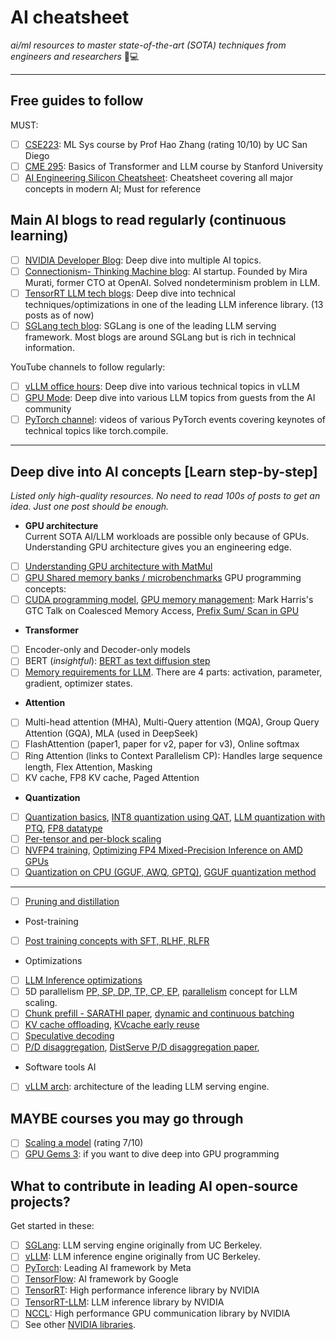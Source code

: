 # AI cheatsheet
*ai/ml resources to master state-of-the-art (SOTA) techniques from engineers and researchers* 🧠💻

---

## Free guides to follow

MUST:
- [ ] [CSE223](https://hao-ai-lab.github.io/cse234-w25/): ML Sys course by Prof Hao Zhang (rating 10/10) by UC San Diego
- [ ] [CME 295](https://cme295.stanford.edu/syllabus/): Basics of Transformer and LLM course by Stanford University
- [ ] [AI Engineering Silicon Cheatsheet](): Cheatsheet covering all major concepts in modern AI; Must for reference

## Main AI blogs to read regularly (continuous learning)

- [ ] [NVIDIA Developer Blog](https://developer.nvidia.com/blog/): Deep dive into multiple AI topics.
- [ ] [Connectionism- Thinking Machine blog](https://thinkingmachines.ai/blog/): AI startup. Founded by Mira Murati, former CTO at OpenAI. Solved nondeterminism problem in LLM.
- [ ] [TensorRT LLM tech blogs](https://github.com/NVIDIA/TensorRT-LLM/tree/main/docs/source/blogs/tech_blog): Deep dive into technical techniques/optimizations in one of the leading LLM inference library. (13 posts as of now)
- [ ] [SGLang tech blog](https://lmsys.org/blog/): SGLang is one of the leading LLM serving framework. Most blogs are around SGLang but is rich in technical information.

YouTube channels to follow regularly:

- [ ] [vLLM office hours](https://www.youtube.com/watch?v=uWQ489ONvng&list=PLbMP1JcGBmSHxp4-lubU5WYmJ9YgAQcf3): Deep dive into various technical topics in vLLM
- [ ] [GPU Mode](https://www.youtube.com/@GPUMODE/videos): Deep dive into various LLM topics from guests from the AI community
- [ ] [PyTorch channel](https://www.youtube.com/@PyTorch/videos): videos of various PyTorch events covering keynotes of technical topics like torch.compile.

---

## Deep dive into AI concepts [Learn step-by-step]
_Listed only high-quality resources. No need to read 100s of posts to get an idea. Just one post should be enough._

* **GPU architecture**
<br> Current SOTA AI/LLM workloads are possible only because of GPUs. Understanding GPU architecture gives you an engineering edge.
- [ ] [Understanding GPU architecture with MatMul](https://www.aleksagordic.com/blog/matmul)
- [ ] [GPU Shared memory banks / microbenchmarks](https://feldmann.nyc/blog/smem-microbenchmarks)
GPU programming concepts:
- [ ] [CUDA programming model](https://developer.nvidia.com/blog/cuda-refresher-cuda-programming-model/), [GPU memory management](https://www.nvidia.com/en-us/on-demand/session/gtc24-s62550/): Mark Harris's GTC Talk on Coalesced Memory Access, [Prefix Sum/ Scan in GPU](https://developer.nvidia.com/gpugems/gpugems3/part-vi-gpu-computing/chapter-39-parallel-prefix-sum-scan-cuda)

* **Transformer**
- [ ] Encoder-only and Decoder-only models
- [ ] BERT (_insightful_): [BERT as text diffusion step](https://nathan.rs/posts/roberta-diffusion/)
- [ ] [Memory requirements for LLM](https://themlsurgeon.substack.com/p/the-memory-anatomy-of-large-language). There are 4 parts: activation, parameter, gradient, optimizer states.

* **Attention**
- [ ] Multi-head attention (MHA), Multi-Query attention (MQA), Group Query Attention (GQA), MLA (used in DeepSeek)
- [ ] FlashAttention (paper1, paper for v2, paper for v3), Online softmax
- [ ] Ring Attention (links to Context Parallelism CP): Handles large sequence length, Flex Attention, Masking
- [ ] KV cache, FP8 KV cache, Paged Attention

* **Quantization**

- [ ] [Quantization basics](https://themlsurgeon.substack.com/p/the-machine-learning-surgeons-guide), [INT8 quantization using QAT](https://developer.nvidia.com/blog/achieving-fp32-accuracy-for-int8-inference-using-quantization-aware-training-with-tensorrt/), [LLM quantization with PTQ](https://developer.nvidia.com/blog/optimizing-llms-for-performance-and-accuracy-with-post-training-quantization/), [FP8 datatype](https://developer.nvidia.com/blog/floating-point-8-an-introduction-to-efficient-lower-precision-ai-training/)
- [ ] [Per-tensor and per-block scaling](https://developer.nvidia.com/blog/per-tensor-and-per-block-scaling-strategies-for-effective-fp8-training/)
- [ ] [NVFP4 training](https://developer.nvidia.com/blog/nvfp4-trains-with-precision-of-16-bit-and-speed-and-efficiency-of-4-bit/), [Optimizing FP4 Mixed-Precision Inference on AMD GPUs](https://lmsys.org/blog/2025-09-21-petit-amdgpu/)
- [ ] [Quantization on CPU (GGUF, AWQ, GPTQ)](https://www.ionio.ai/blog/llms-on-cpu-the-power-of-quantization-with-gguf-awq-gptq), [GGUF quantization method](https://www.reddit.com/r/LocalLLaMA/comments/1ba55rj/overview_of_gguf_quantization_methods/)
---
- [ ] [Pruning and distillation](https://developer.nvidia.com/blog/how-to-prune-and-distill-llama-3-1-8b-to-an-nvidia-llama-3-1-minitron-4b-model/)

* Post-training
- [ ] [Post training concepts with SFT, RLHF, RLFR](https://tokens-for-thoughts.notion.site/post-training-101)

* Optimizations

- [ ] [LLM Inference optimizations](https://developer.nvidia.com/blog/mastering-llm-techniques-inference-optimization/)
- [ ] 5D parallelism [PP, SP, DP, TP, CP, EP](https://docs.nvidia.com/nemo-framework/user-guide/latest/nemotoolkit/features/parallelisms.html), [parallelism](https://themlsurgeon.substack.com/p/data-parallelism-scaling-llm-training) concept for LLM scaling.
- [ ] [Chunk prefill - SARATHI paper](https://arxiv.org/pdf/2308.16369), [dynamic and continuous batching](https://bentoml.com/llm/inference-optimization/static-dynamic-continuous-batching)
- [ ] [KV cache offloading](https://bentoml.com/llm/inference-optimization/kv-cache-offloading), [KVcache early reuse](https://developer.nvidia.com/blog/5x-faster-time-to-first-token-with-nvidia-tensorrt-llm-kv-cache-early-reuse/)
- [ ] [Speculative decoding](https://bentoml.com/llm/inference-optimization/speculative-decoding)
- [ ] [P/D disaggregation](https://bentoml.com/llm/inference-optimization/prefill-decode-disaggregation), [DistServe P/D disaggregation paper](https://arxiv.org/pdf/2401.09670), 

* Software tools AI
- [ ] [vLLM arch](https://www.aleksagordic.com/blog/vllm): architecture of the leading LLM serving engine.


## MAYBE courses you may go through

- [ ] [Scaling a model](https://jax-ml.github.io/scaling-book/roofline/) (rating 7/10)
- [ ] [GPU Gems 3](https://developer.nvidia.com/gpugems/gpugems3): if you want to dive deep into GPU programming

## What to contribute in leading AI open-source projects?

Get started in these:

- [ ] [SGLang](https://github.com/sgl-project/sglang): LLM serving engine originally from UC Berkeley.
- [ ] [vLLM](https://github.com/vllm-project/vllm): LLM inference engine originally from UC Berkeley.
- [ ] [PyTorch](https://github.com/pytorch/pytorch): Leading AI framework by Meta
- [ ] [TensorFlow](https://github.com/tensorflow/tensorflow): AI framework by Google
- [ ] [TensorRT](https://github.com/NVIDIA/TensorRT): High performance inference library by NVIDIA
- [ ] [TensorRT-LLM](https://github.com/NVIDIA/TensorRT-LLM): LLM inference library by NVIDIA
- [ ] [NCCL](https://github.com/NVIDIA/nccl): High performance GPU communication library by NVIDIA
- [ ] See other [NVIDIA libraries](https://github.com/orgs/NVIDIA/repositories?language=&q=&sort=&type=all).
